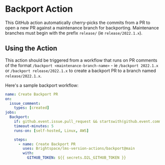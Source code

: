 # Backport Action

This GitHub action automatically cherry-picks the commits from a PR to open a
new PR against a maintenance branch for backporting. Maintenance branches must
begin with the prefix `release/` (ie `release/2022.1.x`).

## Using the Action

This action should be triggered from a workflow that runs on PR comments of the
format `/backport <maintenance-branch-name>` - ie `/backport 2022.1.x` or
`/backport release/2022.1.x` to create a backport PR to a branch named
`release/2022.1.x`.

Here's a sample backport workflow:

```yml
name: Create Backport PR
on:
  issue_comment:
    types: [created]
jobs:
  Backport:
    if: github.event.issue.pull_request && startswith(github.event.comment.body, '/backport')
    timeout-minutes: 5
    runs-on: [self-hosted, Linux, AWS]

    steps:
      - name: Create Backport PR
        uses: Brightspace/lms-version-actions/backport@main
        with:
          GITHUB_TOKEN: ${{ secrets.D2L_GITHUB_TOKEN }}
```
